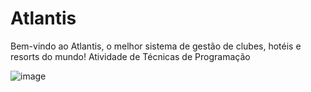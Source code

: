 # Atlantis
Bem-vindo ao Atlantis, o melhor sistema de gestão de clubes, hotéis e resorts do mundo!
Atividade de Técnicas de Programação


![image](https://github.com/user-attachments/assets/067edd78-092f-42c8-8f8f-ee532c4042f0)
